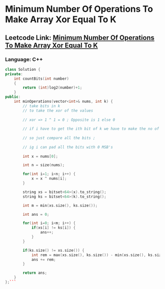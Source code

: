 # Minimum Number Of Operations To Make Array Xor Equal To K

## Leetcode Link: [Minimum Number Of Operations To Make Array Xor Equal To K](https://leetcode.com/problems/minimum-number-of-operations-to-make-array-xor-equal-to-k/)
### Language: C++

```cpp
class Solution {
private:
    int countBits(int number) 
    {     
        return (int)log2(number)+1; 
    } 
public:
    int minOperations(vector<int>& nums, int k) {
        // take bits in k
        // to take the xor of the values
        
        // xor => 1 ^ 1 = 0 ; Opposite is 1 else 0
        
        // if i have to get the ith bit of k we have to make the no of ith bits all nos with eq 0 and 1 if the ith bit of k is 1
        
        // so just compare all the bits ;
        
        // ig i can pad all the bits with 0 MSB's
        
        int x = nums[0];

        int n = size(nums);

        for(int i=1; i<n; i++) {
            x = x ^ nums[i];
        }

        string xs = bitset<64>(x).to_string();
        string ks = bitset<64>(k).to_string();

        int m = min(xs.size(), ks.size());

        int ans = 0;

        for(int i=0; i<m; i++) {
            if(xs[i] != ks[i]) {
                ans++;
            }
        }

        if(ks.size() != xs.size()) {
            int rem = max(xs.size(), ks.size()) - min(xs.size(), ks.size());
            ans += rem;
        }

        return ans;
    }
};```



